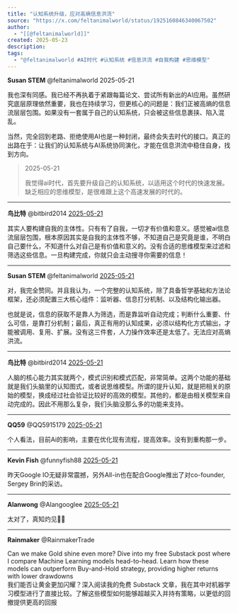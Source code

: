 ```yaml
---
title: "认知系统升级，应对高熵信息洪流"
source: "https://x.com/feltanimalworld/status/1925160846340067502"
author:
  - "[[@feltanimalworld]]"
created: 2025-05-23
description:
tags:
  - "@feltanimalworld #AI时代 #认知系统 #信息洪流 #自我构建 #思维模型"
---
```

**Susan STEM** @feltanimalworld 2025-05-21

我也深有同感。我已经不再执着于紧跟每篇论文、尝试所有新出的AI应用。虽然研究底层原理依然重要，我也在持续学习，但更核心的问题是：我们正被高熵的信息流层层包围。如果没有一套属于自己的认知系统，只会被这些信息裹挟、陷入混乱。

当然，完全回到老路、拒绝使用AI也是一种封闭，最终会失去时代的接口。真正的出路在于：让我们的认知系统与AI系统协同演化，才能在信息洪流中稳住自身，找到方向。

> 2025-05-21
> 
> 我觉得ai时代，首先要升级自己的认知系统，以适用这个时代的快速发展。缺乏相应的思维模型，是很难跟上这个高速发展的时代的。

---

**鸟比特** @bitbird2014 [2025-05-21](https://x.com/bitbird2014/status/1925162962538631614)

其实人要构建自我的主体性。只有有了自我，一切才有价值和意义。感觉被ai信息流层层包围，根本原因其实是自我的主体性不够，不知道自己是究竟是谁，不明白自己要什么，不知道什么对自己是有价值和意义的。没有合适的思维模型来过滤和筛选这些信息。一旦构建完成，你就只会主动搜寻你需要的信息！

---

**Susan STEM** @feltanimalworld [2025-05-21](https://x.com/feltanimalworld/status/1925163863986544853)

对，我完全赞同。并且我认为，一个完整的认知系统，除了具备哲学基础和方法论框架，还必须配置三大核心组件：监听器、信息打分机制、以及结构化输出器。

也就是说，信息的获取不是靠人为筛选，而是靠监听自动完成；判断什么重要、什么可信，是靠打分机制；最后，真正有用的认知成果，必须以结构化方式输出，才能被调用、复用、扩展。没有这三件套，人力操作效率还是太低了。无法应对高熵洪流。

---

**鸟比特** @bitbird2014 [2025-05-21](https://x.com/bitbird2014/status/1925165501246050680)

人脑的核心能力其实就两个，模式识别和模式匹配，非常简单。这两个功能的基础就是我们头脑里的认知图式，或者说思维模型。所谓的提升认知，就是把相关的原始的模型，换成经过社会验证比较好的高效的模型。其他的，都是由相关模型来自动完成的。因此不用那么复杂，我们头脑没那么多的功能来支持。

---

**QQ59** @QQ5915179 [2025-05-21](https://x.com/QQ5915179/status/1925161270392844369)

个人看法，目前Ai的影响，主要在优化现有流程，提高效率。没有到重构那一步。

---

**Kevin Fish** @funnyfish88 [2025-05-21](https://x.com/funnyfish88/status/1925166848229904854)

昨天Google IO无疑非常震撼，另外All-in也在配合Google推出了对co-founder, Sergey Brin的采访。

---

**Alanwong** @Alangooglee [2025-05-21](https://x.com/Alangooglee/status/1925180870933299412)

太对了，真知灼见👏🏻

---

**Rainmaker** @RainmakerTrade

Can we make Gold shine even more? Dive into my free Substack post where I compare Machine Learning models head-to-head. Learn how these models can outperform Buy-and-Hold strategy, providing higher returns with lower drawdowns  
我们能否让黄金更加闪耀？深入阅读我的免费 Substack 文章，我在其中对机器学习模型进行了直接比较。了解这些模型如何能够超越买入并持有策略，以更低的回撤提供更高的回报